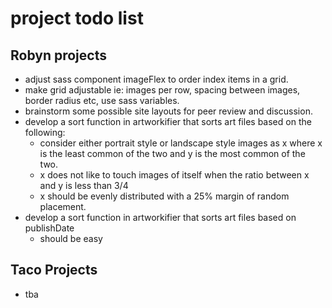 # project todo list

## Robyn projects

- adjust sass component imageFlex to order index items in a grid.
- make grid adjustable ie: images per row, spacing between images, border radius etc, use sass variables.
- brainstorm some possible site layouts for peer review and discussion.
- develop a sort function in artworkifier that sorts art files based on the following:
    - consider either portrait style or landscape style images as x where x is the least common of the two and y is the most common of the two.
    - x does not like to touch images of itself when the ratio between x and y is less than 3/4
    - x should be evenly distributed with a 25% margin of random placement.
- develop a sort function in artworkifier that sorts art files based on publishDate
    - should be easy

## Taco Projects

- tba